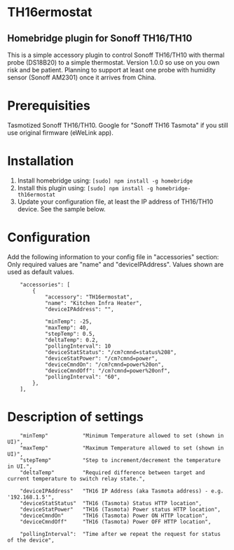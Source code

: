 # TH16ermostat 
## Homebridge plugin for Sonoff TH16/TH10

This is a simple accessory plugin to control Sonoff TH16/TH10 with thermal probe (DS18B20) to a simple thermostat.
Version 1.0.0 so use on you own risk and be patient. Planning to support at least one probe with humidity sensor (Sonoff AM2301) once it arrives from China.

# Prerequisities

Tasmotized Sonoff TH16/TH10. Google for "Sonoff TH16 Tasmota" if you still use original firmware (eWeLink app).

# Installation

1. Install homebridge using: `[sudo] npm install -g homebridge`
2. Install this plugin using: `[sudo] npm install -g homebridge-th16ermostat`
3. Update your configuration file, at least the IP address of TH16/TH10 device. See the sample below.

# Configuration

Add the following information to your config file in "accessories" section:
Only required values are "name" and "deviceIPAddress". Values shown are used as default values.

```
    "accessories": [
        {
            "accessory": "TH16ermostat",
            "name": "Kitchen Infra Heater",
            "deviceIPAddress": "",

            "minTemp": -25,
            "maxTemp": 40,
            "stepTemp": 0.5,
            "deltaTemp": 0.2,
            "pollingInterval": 10
            "deviceStatStatus": "/cm?cmnd=status%208",
            "deviceStatPower": "/cm?cmnd=power",
            "deviceCmndOn": "/cm?cmnd=power%20on",
            "deviceCmndOff": "/cm?cmnd=power%20onf",
            "pollingInterval": "60",
        },
    ],
```

# Description of settings

```
    "minTemp"           "Minimum Temperature allowed to set (shown in UI)",
    "maxTemp"           "Maximum Temperature allowed to set (shown in UI)",
    "stepTemp"          "Step to increment/decrement the temperature in UI.",
    "deltaTemp"         "Required difference between target and current temperature to switch relay state.",
 
    "deviceIPAddress"   "TH16 IP Address (aka Tasmota address) - e.g. '192.168.1.5'",
    "deviceStatStatus"  "TH16 (Tasmota) Status HTTP location",
    "deviceStatPower"   "TH16 (Tasmota) Power status HTTP location",
    "deviceCmndOn"      "TH16 (Tasmota) Power ON HTTP location",
    "deviceCmndOff"     "TH16 (Tasmota) Power OFF HTTP location",

    "pollingInterval":  "Time after we repeat the request for status of the device",
```

